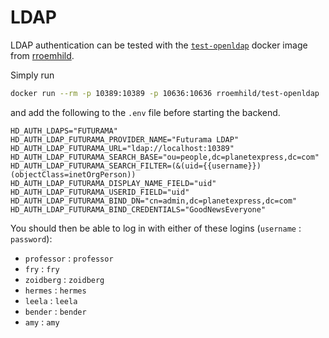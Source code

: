 # LDAP

LDAP authentication can be tested with the [`test-openldap`](https://github.com/rroemhild/docker-test-openldap) docker image from [rroemhild](https://github.com/rroemhild).

Simply run

```sh
docker run --rm -p 10389:10389 -p 10636:10636 rroemhild/test-openldap
```

and add the following to the `.env` file before starting the backend.

```
HD_AUTH_LDAPS="FUTURAMA"
HD_AUTH_LDAP_FUTURAMA_PROVIDER_NAME="Futurama LDAP"
HD_AUTH_LDAP_FUTURAMA_URL="ldap://localhost:10389"
HD_AUTH_LDAP_FUTURAMA_SEARCH_BASE="ou=people,dc=planetexpress,dc=com"
HD_AUTH_LDAP_FUTURAMA_SEARCH_FILTER=(&(uid={{username}})(objectClass=inetOrgPerson))
HD_AUTH_LDAP_FUTURAMA_DISPLAY_NAME_FIELD="uid"
HD_AUTH_LDAP_FUTURAMA_USERID_FIELD="uid"
HD_AUTH_LDAP_FUTURAMA_BIND_DN="cn=admin,dc=planetexpress,dc=com"
HD_AUTH_LDAP_FUTURAMA_BIND_CREDENTIALS="GoodNewsEveryone"
```

You should then be able to log in with either of these logins (`username` : `password`):

- `professor` : `professor`
- `fry` : `fry`
- `zoidberg` : `zoidberg`
- `hermes` : `hermes`
- `leela` : `leela`
- `bender` : `bender`
- `amy` : `amy`

